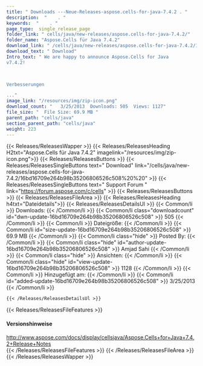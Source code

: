 ```yaml
---
title: " Downloads ---Neue-Releases-aspose.cells-for-java-7.4.2 . "
description:  "    . " 
keywords:  "    . " 
page_type:  single_release_page
folder_link: " cells/java/new-releases/aspose.cells-for-java-7.4.2/"
folder_name: "Aspose.Cells für Java 7.4.2"
download_link: " /cells/java/new-releases/aspose.cells-for-java-7.4.2/16bd16709e264b98b35206806526c508"
download_text: " Download"
Intro_text: " We are happy to announce Aspose.Cells for Java
v7.4.2!

 

Verbesserungen

..."
image_link: "/resources/img/zip-icon.png"
download_count: "   3/25/2013  Downloads: 505  Views: 1127"
file_size: "  File Size: 69.9 MB "
parent_path: "cells/java"
section_parent_path: "cells/java"
weight: 223
---
```


{{< Releases/ReleasesWapper >}}
  {{< Releases/ReleasesHeading H2txt="Aspose.Cells für Java 7.4.2" imagelink="/resources/img/zip-icon.png">}}
  {{< Releases/ReleasesButtons >}}
    {{< Releases/ReleasesSingleButtons text=" Download" link="/cells/java/new-releases/aspose.cells-for-java-7.4.2/16bd16709e264b98b35206806526c508%20%20" >}}
    {{< Releases/ReleasesSingleButtons text=" Support Forum " link="https://forum.aspose.com/c/cells" >}}
  {{< Releases/ReleasesButtons >}}
  {{< Releases/ReleasesFileArea >}}
    {{< Releases/ReleasesHeading h4txt="Dateidetails">}}
    {{< Releases/ReleasesDetailsUl >}}
            {{< Common/li >}} Downloads: {{< /Common/li >}}
      {{< Common/li class="downloadcount" id="dwn-update-16bd16709e264b98b35206806526c508" >}} 505 {{< /Common/li >}}
      {{< Common/li >}} Dateigröße: {{< /Common/li >}}
      {{< Common/li id="size-update-16bd16709e264b98b35206806526c508" >}} 69.9 MB {{< /Common/li >}} 
      {{< Common/li  class="hide" >}} Posted By: {{< /Common/li >}} 
      {{< Common/li class="hide" id="author-update-16bd16709e264b98b35206806526c508" >}} Amjad Sahi {{< /Common/li >}}
      {{< Common/li class="hide" >}} Ansichten: {{< /Common/li >}}
      {{< Common/li class="hide" id="view-update-16bd16709e264b98b35206806526c508" >}} 1128 {{< /Common/li >}}
      {{< Common/li >}} Hinzugefügt am: {{< /Common/li >}}
      {{< Common/li id="added-update-16bd16709e264b98b35206806526c508" >}} 3/25/2013 {{< /Common/li >}} 

    {{< /Releases/ReleasesDetailsUl >}}

  {{< Releases/ReleasesFileFeatures >}}
      <h4>Versionshinweise</h4><div> <a href="http://www.aspose.com/docs/display/cellsjava/Aspose.Cells+for+Java+7.4.2+Release+Notes">http://www.aspose.com/docs/display/cellsjava/Aspose.Cells+for+Java+7.4.2+Release+Notes</a></div>
  {{< /Releases/ReleasesFileFeatures >}}
 {{< /Releases/ReleasesFileArea >}}
{{< /Releases/ReleasesWapper >}}



